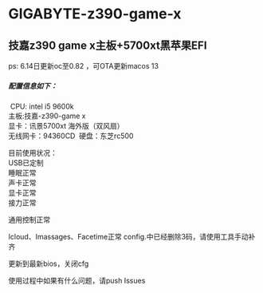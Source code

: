 # GIGABYTE-z390-game-x  
## 技嘉z390 game x主板+5700xt黑苹果EFI  

 

ps:  6.14日更新oc至0.82 ，可OTA更新macos 13

##### 配置信息如下：

​	 CPU: intel i5 9600k  
​	 主板:技嘉-z390-game x  
​	 显卡：讯景5700xt 海外版（双风扇）  
​	 无线网卡：94360CD 
​	 硬盘：东芝rc500

目前使用状况：  
  USB已定制  
  睡眠正常  
  声卡正常  
  显卡正常  
  接力正常  

  通用控制正常	 

  Icloud、Imassages、Facetime正常 
config.中已经删除3码，请使用工具手动补齐  

更新到最新bios，关闭cfg

使用过程中如果有什么问题，请push Issues 

######  

